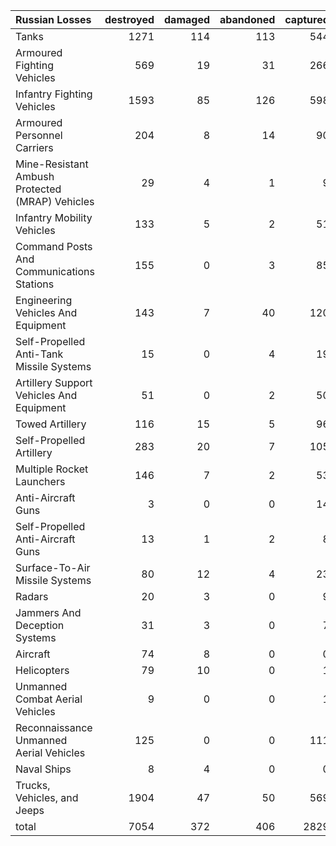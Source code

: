 | Russian Losses                                   |   destroyed |   damaged |   abandoned |   captured |   total |
|:-------------------------------------------------|------------:|----------:|------------:|-----------:|--------:|
| Tanks                                            |        1271 |       114 |         113 |        544 |    2042 |
| Armoured Fighting Vehicles                       |         569 |        19 |          31 |        266 |     885 |
| Infantry Fighting Vehicles                       |        1593 |        85 |         126 |        598 |    2402 |
| Armoured Personnel Carriers                      |         204 |         8 |          14 |         90 |     316 |
| Mine-Resistant Ambush Protected  (MRAP) Vehicles |          29 |         4 |           1 |          9 |      43 |
| Infantry Mobility Vehicles                       |         133 |         5 |           2 |         51 |     191 |
| Command Posts And Communications Stations        |         155 |         0 |           3 |         85 |     243 |
| Engineering Vehicles And Equipment               |         143 |         7 |          40 |        120 |     310 |
| Self-Propelled Anti-Tank Missile Systems         |          15 |         0 |           4 |         19 |      38 |
| Artillery Support Vehicles And Equipment         |          51 |         0 |           2 |         50 |     103 |
| Towed Artillery                                  |         116 |        15 |           5 |         96 |     232 |
| Self-Propelled Artillery                         |         283 |        20 |           7 |        105 |     415 |
| Multiple Rocket Launchers                        |         146 |         7 |           2 |         53 |     208 |
| Anti-Aircraft Guns                               |           3 |         0 |           0 |         14 |      17 |
| Self-Propelled Anti-Aircraft Guns                |          13 |         1 |           2 |          8 |      24 |
| Surface-To-Air Missile Systems                   |          80 |        12 |           4 |         23 |     119 |
| Radars                                           |          20 |         3 |           0 |          9 |      32 |
| Jammers And Deception Systems                    |          31 |         3 |           0 |          7 |      41 |
| Aircraft                                         |          74 |         8 |           0 |          0 |      82 |
| Helicopters                                      |          79 |        10 |           0 |          1 |      90 |
| Unmanned Combat Aerial Vehicles                  |           9 |         0 |           0 |          1 |      10 |
| Reconnaissance Unmanned Aerial Vehicles          |         125 |         0 |           0 |        111 |     236 |
| Naval Ships                                      |           8 |         4 |           0 |          0 |      12 |
| Trucks, Vehicles, and Jeeps                      |        1904 |        47 |          50 |        569 |    2570 |
| total                                            |        7054 |       372 |         406 |       2829 |   10661 |